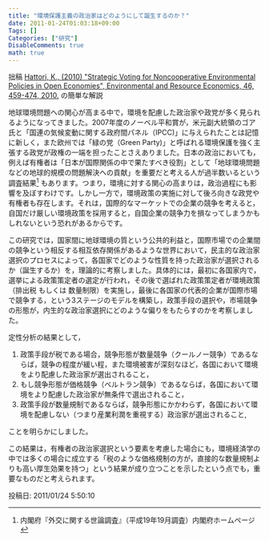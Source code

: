 ```yaml
---
title: "環境保護主義の政治家はどのようにして誕生するのか？"
date: 2011-01-24T01:03:18+09:00
Tags: []
Categories: ["研究"]
DisableComments: true
math: true
---
```


拙稿 [Hattori, K., (2010) "Strategic Voting for Noncooperative Environmental Policies in Open Economies", Environmental and Resource Economics, 46, 459-474, 2010.](https://link.springer.com/article/10.1007%2Fs10640-010-9349-6) の簡単な解説

地球環境問題への関心が高まる中で，環境を配慮した政治家や政党が多く見られるようになってきました。<!--more-->2007年度のノーベル平和賞が，米元副大統領のゴア氏と「国連の気候変動に関する政府間パネル（IPCC)」に与えられたことは記憶に新しく，また欧州では「緑の党（Green Party)」と呼ばれる環境保護を強く主張する政党が政権の一端を担ったことさえありました。日本の政治においても，例えば有権者は「日本が国際関係の中で果たすべき役割」として「地球環境問題などの地球的規模の問題解決への貢献」を重要だと考える人が過半数いるという調査結果[^1)] もあります。つまり，環境に対する関心の高まりは，政治過程にも影響を及ぼすわけです。しかし一方で，環境政策の実施に対して後ろ向きな政党や有権者も存在します。それは，国際的なマーケットでの企業の競争を考えると，自国だけ厳しい環境政策を採用すると，自国企業の競争力を損なってしまうかもしれないという恐れがあるからです。

この研究では，国家間に地球環境の質という公共的利益と，国際市場での企業間の競争という相反する相互依存関係があるような世界において，民主的な政治家選択のプロセスによって，各国家でどのような性質を持った政治家が選択されるか（誕生するか）を，理論的に考察しました。具体的には，最初に各国家内で，選挙による政策策定者の選定が行われ，その後で選ばれた政策策定者が環境政策（排出税 もしくは 数量制限）を実施し，最後に各国家の代表的企業が国際市場で競争する，という3ステージのモデルを構築し，政策手段の選択や，市場競争の形態が，内生的な政治家選択にどのような偏りをもたらすのかを考察しました。

定性分析の結果として，

1. 政策手段が税である場合，競争形態が数量競争（クールノー競争）であるならば，競争の程度が緩い程，また環境被害が深刻なほど，各国において環境をより配慮した政治家が選出されること，
2. もし競争形態が価格競争（ベルトラン競争）であるならば，各国において環境をより配慮した政治家が無条件で選出されること，
3. 政策手段が数量規制であるならば，競争形態にかかわらず，各国において環境を配慮しない（つまり産業利潤を重視する）政治家が選出されること, 

ことを明らかにしました。

この結果は，有権者の政治家選択という要素を考慮した場合にも，環境経済学の中では多くの場合に成立する「税のような価格規制の方が，直接的な数量規制よりも高い厚生効果を持つ」という結果が成り立つことを示したという点でも，重要なものだと考えられます。

[^1)]: 内閣府『外交に関する世論調査』（平成19年19月調査）内閣府ホームページ

投稿日: 2011/01/24 5:50:10
